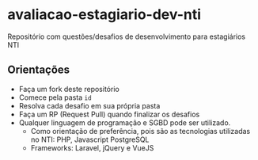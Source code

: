 # avaliacao-estagiario-dev-nti

Repositório com questões/desafios de desenvolvimento para estagiários NTI

## Orientações

* Faça um fork deste repositório
* Comece pela pasta `id`
* Resolva cada desafio em sua própria pasta
* Faça um RP (Request Pull) quando finalizar os desafios
* Qualquer linguagem de programação e SGBD pode ser utilizado.
  * Como orientação de preferência, pois são as tecnologias utilizadas no NTI: PHP, Javascript PostgreSQL
  * Frameworks: Laravel, jQuery e VueJS
